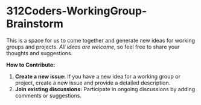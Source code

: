# 312Coders-WorkingGroup-Brainstorm

This is a space for us to come together and generate new ideas for working groups and projects. *All ideas are welcome*, so feel free to share your thoughts and suggestions.

**How to Contribute:**

1. **Create a new issue:** If you have a new idea for a working group or project, create a new issue and provide a detailed description.
2. **Join existing discussions:** Participate in ongoing discussions by adding comments or suggestions.
